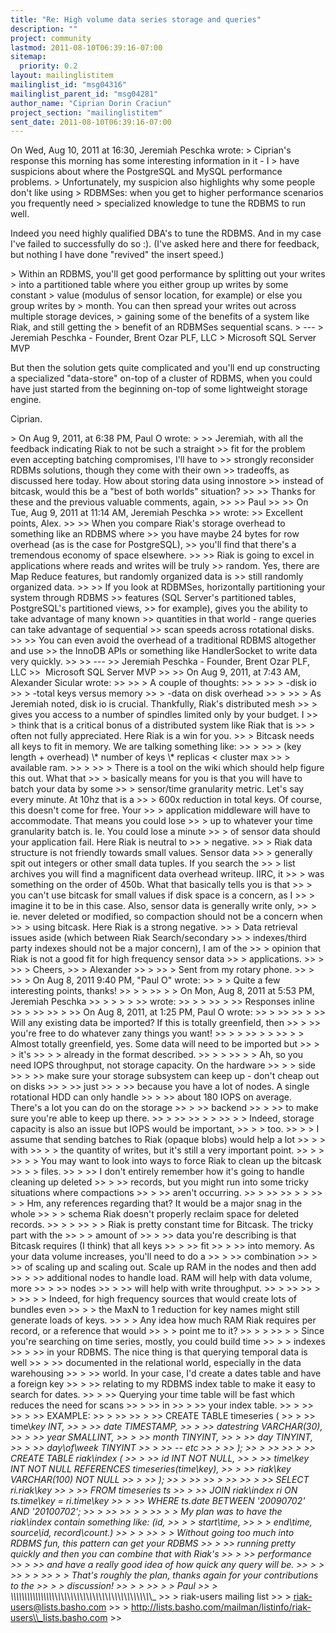 ```yaml
---
title: "Re: High volume data series storage and queries"
description: ""
project: community
lastmod: 2011-08-10T06:39:16-07:00
sitemap:
  priority: 0.2
layout: mailinglistitem
mailinglist_id: "msg04316"
mailinglist_parent_id: "msg04281"
author_name: "Ciprian Dorin Craciun"
project_section: "mailinglistitem"
sent_date: 2011-08-10T06:39:16-07:00
---
```



On Wed, Aug 10, 2011 at 16:30, Jeremiah Peschka
 wrote:
&gt; Ciprian's response this morning has some interesting information in it - I 
&gt; have suspicions about where the PostgreSQL and MySQL performance problems. 
&gt; Unfortunately, my suspicion also highlights why some people don't like using 
&gt; RDBMSes: when you get to higher performance scenarios you frequently need 
&gt; specialized knowledge to tune the RDBMS to run well.

 Indeed you need highly qualified DBA's to tune the RDBMS. And in
my case I've failed to successfully do so :). (I've asked here and
there for feedback, but nothing I have done "revived" the insert
speed.)


&gt; Within an RDBMS, you'll get good performance by splitting out your writes 
&gt; into a partitioned table where you either group up writes by some constant 
&gt; value (modulus of sensor location, for example) or else you group writes by 
&gt; month. You can then spread your writes out across multiple storage devices, 
&gt; gaining some of the benefits of a system like Riak, and still getting the 
&gt; benefit of an RDBMSes sequential scans.
&gt; ---
&gt; Jeremiah Peschka - Founder, Brent Ozar PLF, LLC
&gt; Microsoft SQL Server MVP

 But then the solution gets quite complicated and you'll end up
constructing a specialized "data-store" on-top of a cluster of RDBMS,
when you could have just started from the beginning on-top of some
lightweight storage engine.

 Ciprian.


&gt; On Aug 9, 2011, at 6:38 PM, Paul O wrote:
&gt;
&gt;&gt; Jeremiah, with all the feedback indicating Riak to not be such a straight 
&gt;&gt; fit for the problem even accepting batching compromises, I'll have to 
&gt;&gt; strongly reconsider RDBMs solutions, though they come with their own 
&gt;&gt; tradeoffs, as discussed here today. How about storing data using innostore 
&gt;&gt; instead of bitcask, would this be a "best of both worlds" situation?
&gt;&gt;
&gt;&gt; Thanks for these and the previous valuable comments, again,
&gt;&gt;
&gt;&gt; Paul
&gt;&gt;
&gt;&gt; On Tue, Aug 9, 2011 at 11:14 AM, Jeremiah Peschka 
&gt;&gt;  wrote:
&gt;&gt; Excellent points, Alex.
&gt;&gt;
&gt;&gt; When you compare Riak's storage overhead to something like an RDBMS where 
&gt;&gt; you have maybe 24 bytes for row overhead (as is the case for PostgreSQL), 
&gt;&gt; you'll find that there's a tremendous economy of space elsewhere.
&gt;&gt;
&gt;&gt; Riak is going to excel in applications where reads and writes will be truly 
&gt;&gt; random. Yes, there are Map Reduce features, but randomly organized data is 
&gt;&gt; still randomly organized data.
&gt;&gt;
&gt;&gt; If you look at RDBMSes, horizontally partitioning your system through RDBMS 
&gt;&gt; features (SQL Server's partitioned tables, PostgreSQL's partitioned views, 
&gt;&gt; for example), gives you the ability to take advantage of many known 
&gt;&gt; quantities in that world - range queries can take advantage of sequential 
&gt;&gt; scan speeds across rotational disks.
&gt;&gt;
&gt;&gt; You can even avoid the overhead of a traditional RDBMS altogether and use 
&gt;&gt; the InnoDB APIs or something like HandlerSocket to write data very quickly.
&gt;&gt;
&gt;&gt; ---
&gt;&gt; Jeremiah Peschka - Founder, Brent Ozar PLF, LLC
&gt;&gt;  Microsoft SQL Server MVP
&gt;&gt;
&gt;&gt; On Aug 9, 2011, at 7:43 AM, Alexander Sicular wrote:
&gt;&gt;
&gt;&gt; &gt; A couple of thoughts:
&gt;&gt; &gt;
&gt;&gt; &gt; -disk io
&gt;&gt; &gt; -total keys versus memory
&gt;&gt; &gt; -data on disk overhead
&gt;&gt; &gt;
&gt;&gt; &gt; As Jeremiah noted, disk io is crucial. Thankfully, Riak's distributed mesh 
&gt;&gt; &gt; gives you access to a number of spindles limited only by your budget. I 
&gt;&gt; &gt; think that is a critical bonus of a distributed system like Riak that is 
&gt;&gt; &gt; often not fully appreciated. Here Riak is a win for you.
&gt;&gt; &gt; Bitcask needs all keys to fit in memory. We are talking something like:
&gt;&gt; &gt;
&gt;&gt; &gt; (key length + overhead) \\* number of keys \\* replicas &lt; cluster max 
&gt;&gt; &gt; available ram.
&gt;&gt; &gt;
&gt;&gt; &gt; There is a tool on the wiki which should help figure this out. What that 
&gt;&gt; &gt; basically means for you is that you will have to batch your data by some 
&gt;&gt; &gt; sensor/time granularity metric. Let's say every minute. At 10hz that is a 
&gt;&gt; &gt; 600x reduction in total keys. Of course, this doesn't come for free. Your 
&gt;&gt; &gt; application middleware will have to accommodate. That means you could lose 
&gt;&gt; &gt; up to whatever your time granularity batch is. Ie. You could lose a minute 
&gt;&gt; &gt; of sensor data should your application fail. Here Riak is neutral to 
&gt;&gt; &gt; negative.
&gt;&gt; &gt; Riak data structure is not friendly towards small values. Sensor data 
&gt;&gt; &gt; generally spit out integers or other small data tuples. If you search the 
&gt;&gt; &gt; list archives you will find a magnificent data overhead writeup. IIRC, it 
&gt;&gt; &gt; was something on the order of 450b. What that basically tells you is that 
&gt;&gt; &gt; you can't use bitcask for small values if disk space is a concern, as I 
&gt;&gt; &gt; imagine it to be in this case. Also, sensor data is generally write only, 
&gt;&gt; &gt; ie. never deleted or modified, so compaction should not be a concern when 
&gt;&gt; &gt; using bitcask. Here Riak is a strong negative.
&gt;&gt; &gt; Data retrieval issues aside (which between Riak Search/secondary 
&gt;&gt; &gt; indexes/third party indexes should not be a major concern), I am of the 
&gt;&gt; &gt; opinion that Riak is not a good fit for high frequency sensor data 
&gt;&gt; &gt; applications.
&gt;&gt; &gt;
&gt;&gt; &gt; Cheers,
&gt;&gt; &gt; Alexander
&gt;&gt; &gt;
&gt;&gt; &gt; Sent from my rotary phone.
&gt;&gt; &gt;
&gt;&gt; &gt; On Aug 8, 2011 9:40 PM, "Paul O"  wrote:
&gt;&gt; &gt; &gt; Quite a few interesting points, thanks!
&gt;&gt; &gt; &gt;
&gt;&gt; &gt; &gt; On Mon, Aug 8, 2011 at 5:53 PM, Jeremiah Peschka 
&gt;&gt; &gt; &gt; &gt; &gt; &gt;&gt; wrote:
&gt;&gt; &gt; &gt;
&gt;&gt; &gt; &gt;&gt; Responses inline
&gt;&gt; &gt; &gt;&gt;
&gt;&gt; &gt; &gt;&gt; On Aug 8, 2011, at 1:25 PM, Paul O wrote:
&gt;&gt; &gt; &gt;&gt;
&gt;&gt; &gt; &gt;&gt; Will any existing data be imported? If this is totally greenfield, then
&gt;&gt; &gt; &gt;&gt; you're free to do whatever zany things you want!
&gt;&gt; &gt; &gt;
&gt;&gt; &gt; &gt;
&gt;&gt; &gt; &gt; Almost totally greenfield, yes. Some data will need to be imported but 
&gt;&gt; &gt; &gt; it's
&gt;&gt; &gt; &gt; already in the format described.
&gt;&gt; &gt; &gt;
&gt;&gt; &gt; &gt; Ah, so you need IOPS throughput, not storage capacity. On the hardware 
&gt;&gt; &gt; &gt; side
&gt;&gt; &gt; &gt;&gt; make sure your storage subsystem can keep up - don't cheap out on disks 
&gt;&gt; &gt; &gt;&gt; just
&gt;&gt; &gt; &gt;&gt; because you have a lot of nodes. A single rotational HDD can only handle
&gt;&gt; &gt; &gt;&gt; about 180 IOPS on average. There's a lot you can do on the storage 
&gt;&gt; &gt; &gt;&gt; backend
&gt;&gt; &gt; &gt;&gt; to make sure you're able to keep up there.
&gt;&gt; &gt; &gt;&gt;
&gt;&gt; &gt; &gt;
&gt;&gt; &gt; &gt; Indeed, storage capacity is also an issue but IOPS would be important, 
&gt;&gt; &gt; &gt; too.
&gt;&gt; &gt; &gt; I assume that sending batches to Riak (opaque blobs) would help a lot 
&gt;&gt; &gt; &gt; with
&gt;&gt; &gt; &gt; the quantity of writes, but it's still a very important point.
&gt;&gt; &gt; &gt;
&gt;&gt; &gt; &gt; You may want to look into ways to force Riak to clean up the bitcask 
&gt;&gt; &gt; &gt; files.
&gt;&gt; &gt; &gt;&gt; I don't entirely remember how it's going to handle cleaning up deleted
&gt;&gt; &gt; &gt;&gt; records, but you might run into some tricky situations where compactions
&gt;&gt; &gt; &gt;&gt; aren't occurring.
&gt;&gt; &gt; &gt;&gt;
&gt;&gt; &gt; &gt;
&gt;&gt; &gt; &gt; Hm, any references regarding that? It would be a major snag in the whole
&gt;&gt; &gt; &gt; schema Riak doesn't properly reclaim space for deleted records.
&gt;&gt; &gt; &gt;
&gt;&gt; &gt; &gt; Riak is pretty constant time for Bitcask. The tricky part with the 
&gt;&gt; &gt; &gt; amount of
&gt;&gt; &gt; &gt;&gt; data you're describing is that Bitcask requires (I think) that all keys 
&gt;&gt; &gt; &gt;&gt; fit
&gt;&gt; &gt; &gt;&gt; into memory. As your data volume increases, you'll need to do a 
&gt;&gt; &gt; &gt;&gt; combination
&gt;&gt; &gt; &gt;&gt; of scaling up and scaling out. Scale up RAM in the nodes and then add
&gt;&gt; &gt; &gt;&gt; additional nodes to handle load. RAM will help with data volume, more 
&gt;&gt; &gt; &gt;&gt; nodes
&gt;&gt; &gt; &gt;&gt; will help with write throughput.
&gt;&gt; &gt; &gt;&gt;
&gt;&gt; &gt; &gt;
&gt;&gt; &gt; &gt; Indeed, for high frequency sources that would create lots of bundles even
&gt;&gt; &gt; &gt; the MaxN to 1 reduction for key names might still generate loads of keys.
&gt;&gt; &gt; &gt; Any idea how much RAM Riak requires per record, or a reference that would
&gt;&gt; &gt; &gt; point me to it?
&gt;&gt; &gt; &gt;
&gt;&gt; &gt; &gt; Since you're searching on time series, mostly, you could build time 
&gt;&gt; &gt; &gt; indexes
&gt;&gt; &gt; &gt;&gt; in your RDBMS. The nice thing is that querying temporal data is well
&gt;&gt; &gt; &gt;&gt; documented in the relational world, especially in the data warehousing
&gt;&gt; &gt; &gt;&gt; world. In your case, I'd create a dates table and have a foreign key
&gt;&gt; &gt; &gt;&gt; relating to my RDBMS index table to make it easy to search for dates.
&gt;&gt; &gt; &gt;&gt; Querying your time table will be fast which reduces the need for scans 
&gt;&gt; &gt; &gt;&gt; in
&gt;&gt; &gt; &gt;&gt; your index table.
&gt;&gt; &gt; &gt;&gt;
&gt;&gt; &gt; &gt;&gt; EXAMPLE:
&gt;&gt; &gt; &gt;&gt;
&gt;&gt; &gt; &gt;&gt; CREATE TABLE timeseries (
&gt;&gt; &gt; &gt;&gt; time\\_key INT,
&gt;&gt; &gt; &gt;&gt; date TIMESTAMP,
&gt;&gt; &gt; &gt;&gt; datestring VARCHAR(30),
&gt;&gt; &gt; &gt;&gt; year SMALLINT,
&gt;&gt; &gt; &gt;&gt; month TINYINT,
&gt;&gt; &gt; &gt;&gt; day TINYINT,
&gt;&gt; &gt; &gt;&gt; day\\_of\\_week TINYINT
&gt;&gt; &gt; &gt;&gt; -- etc
&gt;&gt; &gt; &gt;&gt; );
&gt;&gt; &gt; &gt;&gt;
&gt;&gt; &gt; &gt;&gt; CREATE TABLE riak\\_index (
&gt;&gt; &gt; &gt;&gt; id INT NOT NULL,
&gt;&gt; &gt; &gt;&gt; time\\_key INT NOT NULL REFERENCES timeseries(time\\_key),
&gt;&gt; &gt; &gt;&gt; riak\\_key VARCHAR(100) NOT NULL
&gt;&gt; &gt; &gt;&gt; );
&gt;&gt; &gt; &gt;&gt;
&gt;&gt; &gt; &gt;&gt;
&gt;&gt; &gt; &gt;&gt; SELECT ri.riak\\_key
&gt;&gt; &gt; &gt;&gt; FROM timeseries ts
&gt;&gt; &gt; &gt;&gt; JOIN riak\\_index ri ON ts.time\\_key = ri.time\\_key
&gt;&gt; &gt; &gt;&gt; WHERE ts.date BETWEEN '20090702' AND '20100702';
&gt;&gt; &gt; &gt;&gt;
&gt;&gt; &gt; &gt;
&gt;&gt; &gt; &gt; My plan was to have the riak\\_index contain something like: (id, 
&gt;&gt; &gt; &gt; start\\_time,
&gt;&gt; &gt; &gt; end\\_time, source\\_id, record\\_count.)
&gt;&gt; &gt; &gt;
&gt;&gt; &gt; &gt; Without going too much into RDBMS fun, this pattern can get your RDBMS
&gt;&gt; &gt; &gt;&gt; running pretty quickly and then you can combine that with Riak's 
&gt;&gt; &gt; &gt;&gt; performance
&gt;&gt; &gt; &gt;&gt; and have a really good idea of how quick any query will be.
&gt;&gt; &gt; &gt;
&gt;&gt; &gt; &gt;
&gt;&gt; &gt; &gt; That's roughly the plan, thanks again for your contributions to the
&gt;&gt; &gt; &gt; discussion!
&gt;&gt; &gt; &gt;
&gt;&gt; &gt; &gt; Paul
&gt;&gt; &gt; \\_\\_\\_\\_\\_\\_\\_\\_\\_\\_\\_\\_\\_\\_\\_\\_\\_\\_\\_\\_\\_\\_\\_\\_\\_\\_\\_\\_\\_\\_\\_\\_\\_\\_\\_\\_\\_\\_\\_\\_\\_\\_\\_\\_\\_\\_\\_
&gt;&gt; &gt; riak-users mailing list
&gt;&gt; &gt; riak-users@lists.basho.com
&gt;&gt; &gt; http://lists.basho.com/mailman/listinfo/riak-users\\_lists.basho.com
&gt;&gt;
